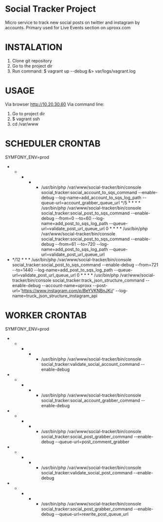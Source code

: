 # Social Tracker Project
Micro service to track new social posts on twitter and instagram by accounts.
Primary used for Live Events section on uproxx.com

# INSTALATION #
1) Clone git repository
2) Go to the project dir
3) Run command:
$ vagrant up --debug &> var/logs/vagrant.log

# USAGE #
Via browser http://10.20.30.60
Via command line:
1) Go to project dir
2) $ vagrant ssh
3) cd /var/www

# SCHEDULER CRONTAB #
SYMFONY_ENV=prod
* * * * * /usr/bin/php /var/www/social-tracker/bin/console social_tracker:social_account_to_sqs_command --enable-debug --log-name=add_account_to_sqs_log_path --queue-url=account_grabber_queue_url
*/5 * * * * /usr/bin/php /var/www/social-tracker/bin/console social_tracker:social_post_to_sqs_command --enable-debug --from=0 --to=60 --log-name=add_post_to_sqs_log_path --queue-url=validate_post_url_queue_url
0 * * * * /usr/bin/php /var/www/social-tracker/bin/console social_tracker:social_post_to_sqs_command --enable-debug --from=61 --to=720 --log-name=add_post_to_sqs_log_path --queue-url=validate_post_url_queue_url
* */12 * * * /usr/bin/php /var/www/social-tracker/bin/console social_tracker:social_post_to_sqs_command --enable-debug --from=721 --to=1440 --log-name=add_post_to_sqs_log_path --queue-url=validate_post_url_queue_url
0 * * * * /usr/bin/php /var/www/social-tracker/bin/console social_tracker:track_json_structure_command --enable-debug --account-name=uproxx --post-url='https://www.instagram.com/p/BeYVKNBnJKi/' --log-name=truck_json_structure_instagram_api

# WORKER CRONTAB #
SYMFONY_ENV=prod
* * * * * /usr/bin/php /var/www/social-tracker/bin/console social_tracker:validate_social_account_command --enable-debug
* * * * * /usr/bin/php /var/www/social-tracker/bin/console social_tracker:social_account_grabber_command --enable-debug
* * * * * /usr/bin/php /var/www/social-tracker/bin/console social_tracker:social_post_grabber_command --enable-debug --queue-url=post_comment_grabber
* * * * * /usr/bin/php /var/www/social-tracker/bin/console social_tracker:validate_social_post_command --enable-debug
* * * * * /usr/bin/php /var/www/social-tracker/bin/console social_tracker:social_post_grabber_command --enable-debug --queue-url=rewrite_post_queue_url